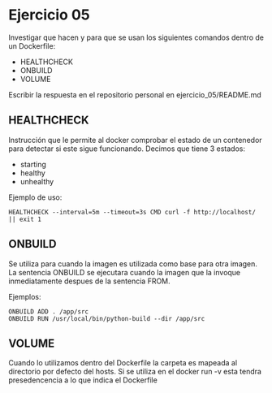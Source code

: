 # Ejercicio 05

Investigar que hacen y para que se usan los siguientes comandos dentro de un Dockerfile:

* HEALTHCHECK
* ONBUILD
* VOLUME

Escribir la respuesta en el repositorio personal en ejercicio_05/README.md

## HEALTHCHECK

Instrucción que le permite al docker comprobar el estado de un contenedor para detectar si este sigue funcionando.
Decimos que tiene 3 estados:
* starting
* healthy
* unhealthy

Ejemplo de uso:

```
HEALTHCHECK --interval=5m --timeout=3s CMD curl -f http://localhost/ || exit 1
```

## ONBUILD

Se utiliza para cuando la imagen es utilizada como base para otra imagen.
La sentencia ONBUILD se ejecutara cuando la imagen que la invoque inmediatamente despues de la sentencia FROM.

Ejemplos:

```
ONBUILD ADD . /app/src
ONBUILD RUN /usr/local/bin/python-build --dir /app/src
```

## VOLUME

Cuando lo utilizamos dentro del Dockerfile la carpeta es mapeada al directorio por defecto del hosts.
Si se utiliza en el docker run -v esta tendra presedencencia a lo que indica el Dockerfile




